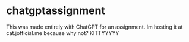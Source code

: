 # chatgptassignment
This was made entirely with ChatGPT for an assignment. Im hosting it at cat.jofficial.me because why not? KITTYYYYY
